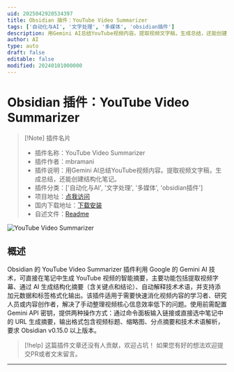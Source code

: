 ```yaml
---
uid: 2025042920534397
title: Obsidian 插件：YouTube Video Summarizer
tags: ['自动化与AI', '文字处理', '多媒体', 'obsidian插件']
description: 用Gemini AI总结YouTube视频内容。提取视频文字稿，生成总结，还能创建结构化笔记。
author: AI
type: auto
draft: false
editable: false
modified: 20240101000000
---
```


# Obsidian 插件：YouTube Video Summarizer

> [!Note] 插件名片
> - 插件名称：YouTube Video Summarizer
> - 插件作者：mbramani
> - 插件说明：用Gemini AI总结YouTube视频内容。提取视频文字稿，生成总结，还能创建结构化笔记。
> - 插件分类：['自动化与AI', '文字处理', '多媒体', 'obsidian插件']
> - 项目地址：[点我访问](https://github.com/mbramani/obsidian-yt-video-summarizer)
> - 国内下载地址：[下载安装](https://pkmer.cn/products/plugin/pluginMarket/?yt-video-summarizer)
> - 自述文件：[Readme](https://ghproxy.net/https://raw.githubusercontent.com/mbramani/obsidian-yt-video-summarizer/main/README.md)

![YouTube Video Summarizer](https://cdn.pkmer.cn/covers/yt-video-summarizer_2_0.gif!pkmer)

## 概述

Obsidian 的 YouTube Video Summarizer 插件利用 Google 的 Gemini AI 技术，可直接在笔记中生成 YouTube 视频的智能摘要，主要功能包括提取视频字幕、通过 AI 生成结构化摘要（含关键点和结论）、自动解释技术术语，并支持添加元数据和标签格式化输出。该插件适用于需要快速消化视频内容的学习者、研究人员或内容创作者，解决了手动整理视频核心信息效率低下的问题。使用前需配置 Gemini API 密钥，提供两种操作方式：通过命令面板输入链接或直接选中笔记中的 URL 生成摘要，输出格式包含视频标题、缩略图、分点摘要和技术术语解析，要求 Obsidian v0.15.0 以上版本。


> [!help] 
> 这篇插件文章还没有人贡献，欢迎占坑！
> 如果您有好的想法欢迎提交PR或者文末留言。
> 

---




